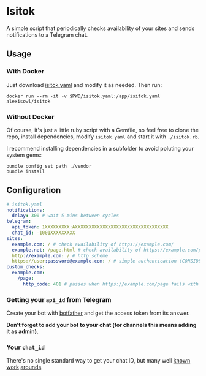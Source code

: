 # Isitok
A simple script that periodically checks availability of your sites and
sends notifications to a Telegram chat.

## Usage
### With Docker
Just download [isitok.yaml](isitok.yaml?raw=1) and modify it as needed. Then run:

```shell
docker run --rm -it -v $PWD/isitok.yaml:/app/isitok.yaml alexisowl/isitok
```

### Without Docker
Of course, it's just a little ruby script with a Gemfile, so feel free to clone the repo,
install dependencies, modify `isitok.yaml` and start it with `./isitok.rb`.

I recommend installing dependencies in a subfolder to avoid poluting your system gems:

```shell
bundle config set path ./vendor
bundle install
```

## Configuration
```yaml
# isitok.yaml
notifications:
  delay: 300 # wait 5 mins between cycles
telegram:
  api_token: 1XXXXXXXXX:AXXXXXXXXXXXXXXXXXXXXXXXXXXXXXXXXXX
  chat_id: -1001XXXXXXXXX
sites:
  example.com: / # check availability of https://example.com/
  example.net: /page.html # check availability of https://example.com/page.html
  http://example.com: / # http scheme
  https://user:password@example.com: / # simple authentication (CONSIDER SECURITY IMPLICATIONS!)
custom_checks:
  example.com:
    /page:
      http_code: 401 # passes when https://example.com/page fails with HTTP 401 (authentication error)
```

### Getting your `api_id` from Telegram

Create your bot with [botfather](https://t.me/botfather) and get the access token from its answer.

**Don't forget to add your bot to your chat (for channels this means adding it as admin).**

### Your `chat_id`

There's no single standard way to get your chat ID, but many well [known](https://gist.github.com/mraaroncruz/e76d19f7d61d59419002db54030ebe35)
[work](https://stackoverflow.com/a/32572159/786948) [arounds](https://stackoverflow.com/a/46247058/786948).
